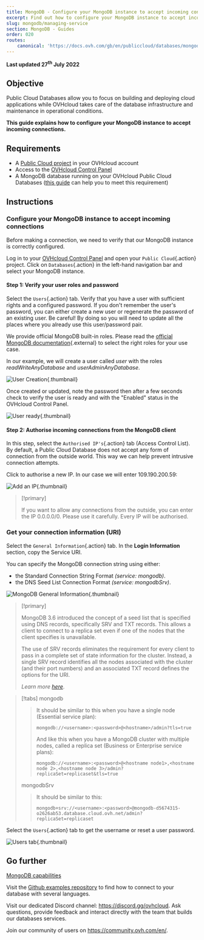 ```yaml
---
title: MongoDB - Configure your MongoDB instance to accept incoming connections
excerpt: Find out how to configure your MongoDB instance to accept incoming connections
slug: mongodb/managing-service
section: MongoDB - Guides
order: 020
routes:
    canonical: 'https://docs.ovh.com/gb/en/publiccloud/databases/mongodb/managing-service/'
---
```


**Last updated 27<sup>th</sup> July 2022**

## Objective

Public Cloud Databases allow you to focus on building and deploying cloud applications while OVHcloud takes care of the database infrastructure and maintenance in operational conditions.

**This guide explains how to configure your MongoDB instance to accept incoming connections.**

## Requirements

- A [Public Cloud project](https://www.ovhcloud.com/de/public-cloud/) in your OVHcloud account
- Access to the [OVHcloud Control Panel](https://www.ovh.com/auth/?action=gotomanager&from=https://www.ovh.de/&ovhSubsidiary=de)
- A MongoDB database running on your OVHcloud Public Cloud Databases ([this guide](https://docs.ovh.com/de/publiccloud/databases/getting-started/) can help you to meet this requirement)

## Instructions

### Configure your MongoDB instance to accept incoming connections

Before making a connection, we need to verify that our MongoDB instance is correctly configured.

Log in to your [OVHcloud Control Panel](https://www.ovh.com/auth/?action=gotomanager&from=https://www.ovh.de/&ovhSubsidiary=de) and open your `Public Cloud`{.action} project. Click on `Databases`{.action} in the left-hand navigation bar and select your MongoDB instance.

#### Step 1: Verify your user roles and password

Select the `Users`{.action} tab. Verify that you have a user with sufficient rights and a configured password. If you don't remember the user's password, you can either create a new user or regenerate the password of an existing user. Be careful! By doing so you will need to update all the places where you already use this user/password pair.

We provide official MongoDB built-in roles. Please read the [official MongoDB documentation](https://docs.mongodb.com/manual/reference/built-in-roles/){.external} to select the right roles for your use case.

In our example, we will create a user called *user* with the roles *readWriteAnyDatabase* and *userAdminAnyDatabase*.

![User Creation](images/mongodb_02_manage_control_panel-20220727141804751.png){.thumbnail}

Once created or updated, note the password then after a few seconds check to verify the user is ready and with the "Enabled" status in the OVHcloud Control Panel.

![User ready](images/mongodb_02_manage_control_panel-20220727142321150.png){.thumbnail}

#### Step 2: Authorise incoming connections from the MongoDB client

In this step, select the `Authorised IP's`{.action} tab (Access Control List).
By default, a Public Cloud Database does not accept any form of connection from the outside world.
This way we can help prevent intrusive connection attempts.

Click to authorise a new IP. In our case we will enter 109.190.200.59:

![Add an IP](images/ip_authorize.png){.thumbnail}

> [!primary]
>
> If you want to allow any connections from the outside, you can enter the IP 0.0.0.0/0. Please use it carefully. Every IP will be authorised.
>

### Get your connection information (URI)

Select the `General Information`{.action} tab. In the **Login Information** section, copy the Service URI.

You can specify the MongoDB connection string using either:

- the Standard Connection String Format *(service: mongodb)*.
- the DNS Seed List Connection Format *(service: mongodbSrv)*.

![MongoDB General Information](images/mongodb_02_manage_control_panel-20220727113110757.png){.thumbnail}

> [!primary]
>
> MongoDB 3.6 introduced the concept of a seed list that is specified using DNS records, specifically SRV and TXT records. This allows a client to connect to a replica set even if one of the nodes that the client specifies is unavailable.
>
> The use of SRV records eliminates the requirement for every client to pass in a complete set of state information for the cluster. Instead, a single SRV record identifies all the nodes associated with the cluster (and their port numbers) and an associated TXT record defines the options for the URI.
>
> *Learn more [here](https://www.mongodb.com/docs/manual/reference/connection-string/)*.
>

> [!tabs]
> mongodb
>> It should be similar to this when you have a single node (Essential service plan):
>> ```
>> mongodb://<username>:<password>@<hostname>/admin?tls=true
>> ```
>> And like this when you have a MongoDB cluster with multiple nodes, called a replica set (Business or Enterprise service plans):
>> ```
>> mongodb://<username>:<password>@<hostname node1>,<hostname node 2>,<hostname node 3>/admin?replicaSet=replicaset&tls=true
>> ```
> mongodbSrv
>> It should be similar to this:
>> ```
>> mongodb+srv://<username>:<password>@mongodb-d5674315-o2626ab53.database.cloud.ovh.net/admin?replicaSet=replicaset
>> ```

Select the `Users`{.action} tab to get the username or reset a user password.

![Users tab](images/mongodb_02_manage_control_panel-20220727113850144.png){.thumbnail}

## Go further

[MongoDB capabilities](https://docs.ovh.com/de/publiccloud/databases/mongodb/capabilities/)

Visit the [Github examples repository](https://github.com/ovh/public-cloud-databases-examples/tree/main/databases/mongodb) to find how to connect to your database with several languages.

Visit our dedicated Discord channel: <https://discord.gg/ovhcloud>. Ask questions, provide feedback and interact directly with the team that builds our databases services.

Join our community of users on <https://community.ovh.com/en/>.
